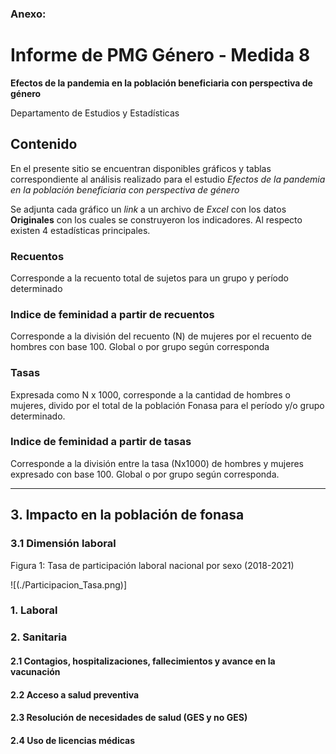 ### Anexo:

# Informe de PMG Género - Medida 8

**Efectos de la pandemia en la población beneficiaria con perspectiva de género**

Departamento de Estudios y Estadísticas

## Contenido

En el presente sitio se encuentran disponibles gráficos y tablas correspondiente al análisis realizado para el estudio *Efectos de la pandemia en la población beneficiaria con perspectiva de género*

Se adjunta cada gráfico un *link* a un archivo de *Excel* con los datos **Originales** con los cuales se construyeron los indicadores. Al respecto existen 4 estadísticas principales.

### Recuentos

Corresponde a la recuento total de sujetos para un grupo y período determinado

### Indice de feminidad a partir de recuentos

Corresponde a la división del recuento (N) de mujeres por el recuento de hombres con base 100. Global o por grupo según corresponda

### Tasas

Expresada como N x 1000, corresponde a la cantidad de hombres o mujeres, divido por el total de la población Fonasa para el período y/o grupo determinado.

### Indice de feminidad a partir de tasas

Corresponde a la división entre la tasa (Nx1000) de hombres y mujeres expresado con base 100. Global o por grupo según corresponda.

-----

## 3. Impacto en la población de fonasa

### 3.1 Dimensión laboral

Figura 1: Tasa de participación laboral nacional por sexo (2018-2021)

![(./Participacion_Tasa.png)]



















### 1. Laboral

### 2. Sanitaria

#### 2.1 Contagios, hospitalizaciones, fallecimientos y avance en la vacunación

#### 2.2 Acceso a salud preventiva

#### 2.3 Resolución de necesidades de salud (GES y no GES)

#### 2.4 Uso de licencias médicas



